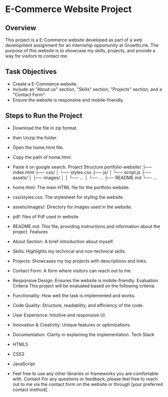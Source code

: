 # E-Commerce Website Project

## Overview

This project is a E-Commerce website developed as part of a web development assignment for an internship opportunity at GrowthLink. The purpose of this website is to showcase my skills, projects, and provide a way for visitors to contact me.

## Task Objectives

- Create a E-Commerce website.
- Include an "About us" section, "Skills" section, "Projects" section, and a "Contact Form".
- Ensure the website is responsive and mobile-friendly.

## Steps to Run the Project
 * Download the file in zip format.
 * then Unzip the folder.
 * Open the home.html file.
 * Copy the path of home.html.
 * Paste it on google search.
Project Structure
portfolio-website/
├── index.html
├── css/
│   └── styles.css
├── js/
│   └── script.js
├── assets/
│   ├── images/
│   │   └── ...
│   └── ...
├── README.md
└── ...

 * home.html: The main HTML file for the portfolio website.
 * css/styles.css: The stylesheet for styling the website.
 * assets/images/: Directory for images used in the website.
 * pdf: files of Pdf used in website
 * README.md: This file, providing instructions and information about the project.
Features
 * About Section: A brief introduction about myself.
 * Skills: Highlights my technical and non-technical skills.
 * Projects: Showcases my top projects with descriptions and links.
 * Contact Form: A form where visitors can reach out to me.
 * Responsive Design: Ensures the website is mobile-friendly.
Evaluation Criteria
This project will be evaluated based on the following criteria:
 * Functionality: How well the task is implemented and works.
 * Code Quality: Structure, readability, and efficiency of the code.
 * User Experience: Intuitive and responsive UI.
 * Innovation & Creativity: Unique features or optimizations.
 * Documentation: Clarity in explaining the implementation.
Tech Stack
 * HTML5
 * CSS3
 * JavaScript 
* Feel free to use any other libraries or frameworks you are comfortable with.
Contact
For any questions or feedback, please feel free to reach out to me via the contact form on the website or through [your preferred contact method].
